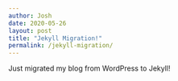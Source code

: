 ```yaml
---
author: Josh
date: 2020-05-26
layout: post
title: "Jekyll Migration!"
permalink: /jekyll-migration/
---
```


Just migrated my blog from WordPress to Jekyll!

